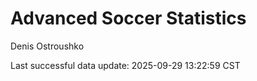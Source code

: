 # Advanced Soccer Statistics
Denis Ostroushko

<!-- gfm -->

Last successful data update: 2025-09-29 13:22:59 CST
